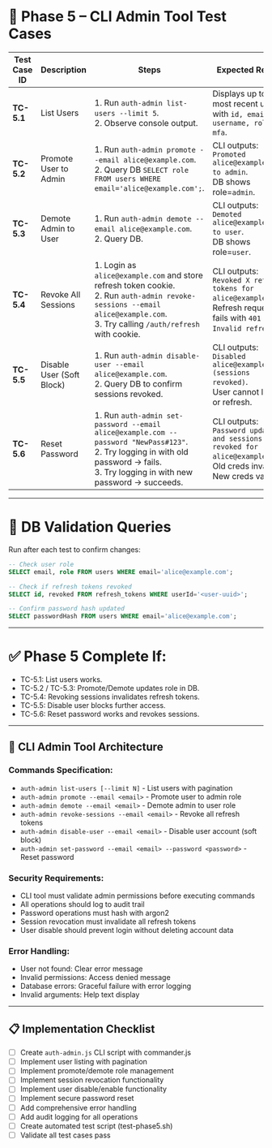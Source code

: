 # 🧪 Phase 5 – CLI Admin Tool Test Cases

| **Test Case ID** | **Description**           | **Steps**                                                                                                                                                                                | **Expected Result**                                                                                                   | **Checkpoint**                        |
| ---------------- | ------------------------- | ---------------------------------------------------------------------------------------------------------------------------------------------------------------------------------------- | --------------------------------------------------------------------------------------------------------------------- | ------------------------------------- |
| **TC-5.1**       | List Users                | 1. Run `auth-admin list-users --limit 5`.<br>2. Observe console output.                                                                                                                  | Displays up to 5 most recent users with `id, email, username, role, mfa`.                                             | CLI can query & list users.           |
| **TC-5.2**       | Promote User to Admin     | 1. Run `auth-admin promote --email alice@example.com`.<br>2. Query DB `SELECT role FROM users WHERE email='alice@example.com';`.                                                         | CLI outputs: `Promoted alice@example.com to admin`.<br>DB shows role=`admin`.                                         | Promotion works, permissions updated. |
| **TC-5.3**       | Demote Admin to User      | 1. Run `auth-admin demote --email alice@example.com`.<br>2. Query DB.                                                                                                                    | CLI outputs: `Demoted alice@example.com to user`.<br>DB shows role=`user`.                                            | Demotion works.                       |
| **TC-5.4**       | Revoke All Sessions       | 1. Login as `alice@example.com` and store refresh token cookie.<br>2. Run `auth-admin revoke-sessions --email alice@example.com`.<br>3. Try calling `/auth/refresh` with cookie.         | CLI outputs: `Revoked X refresh tokens for alice@example.com`.<br>Refresh request fails with `401 Invalid refresh`.   | All sessions revoked.                 |
| **TC-5.5**       | Disable User (Soft Block) | 1. Run `auth-admin disable-user --email alice@example.com`.<br>2. Query DB to confirm sessions revoked.                                                                                  | CLI outputs: `Disabled alice@example.com (sessions revoked)`.<br>User cannot login or refresh.                        | User effectively blocked.             |
| **TC-5.6**       | Reset Password            | 1. Run `auth-admin set-password --email alice@example.com --password "NewPass#123"`. <br>2. Try logging in with old password → fails.<br>3. Try logging in with new password → succeeds. | CLI outputs: `Password updated and sessions revoked for alice@example.com`.<br>Old creds invalid.<br>New creds valid. | Password reset works securely.        |

---

# 🔎 DB Validation Queries

Run after each test to confirm changes:

```sql
-- Check user role
SELECT email, role FROM users WHERE email='alice@example.com';

-- Check if refresh tokens revoked
SELECT id, revoked FROM refresh_tokens WHERE userId='<user-uuid>';

-- Confirm password hash updated
SELECT passwordHash FROM users WHERE email='alice@example.com';
```

---

# ✅ Phase 5 Complete If:

* TC-5.1: List users works.
* TC-5.2 / TC-5.3: Promote/Demote updates role in DB.
* TC-5.4: Revoking sessions invalidates refresh tokens.
* TC-5.5: Disable user blocks further access.
* TC-5.6: Reset password works and revokes sessions.

---

## 🎯 CLI Admin Tool Architecture

### Commands Specification:
- `auth-admin list-users [--limit N]` - List users with pagination
- `auth-admin promote --email <email>` - Promote user to admin role
- `auth-admin demote --email <email>` - Demote admin to user role
- `auth-admin revoke-sessions --email <email>` - Revoke all refresh tokens
- `auth-admin disable-user --email <email>` - Disable user account (soft block)
- `auth-admin set-password --email <email> --password <password>` - Reset password

### Security Requirements:
- CLI tool must validate admin permissions before executing commands
- All operations should log to audit trail
- Password operations must hash with argon2
- Session revocation must invalidate all refresh tokens
- User disable should prevent login without deleting account data

### Error Handling:
- User not found: Clear error message
- Invalid permissions: Access denied message
- Database errors: Graceful failure with error logging
- Invalid arguments: Help text display

---

## 📋 Implementation Checklist

- [ ] Create `auth-admin.js` CLI script with commander.js
- [ ] Implement user listing with pagination
- [ ] Implement promote/demote role management
- [ ] Implement session revocation functionality
- [ ] Implement user disable/enable functionality
- [ ] Implement secure password reset
- [ ] Add comprehensive error handling
- [ ] Add audit logging for all operations
- [ ] Create automated test script (test-phase5.sh)
- [ ] Validate all test cases pass
